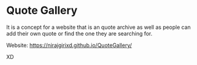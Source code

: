 # Quote Gallery

It is a concept for a website that is an quote archive as well as people can add their own quote or find the one they are searching for.

Website: https://nirajgirixd.github.io/QuoteGallery/

XD
